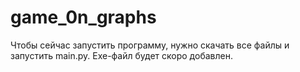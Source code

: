 # game_0n_graphs
Чтобы сейчас запустить программу, нужно скачать все файлы и запустить main.py. Exe-файл будет скоро добавлен.
